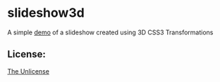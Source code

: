 # slideshow3d 

A simple [demo](http://marcneuwirth.com/blog/2011/04/05/creating-a-slideshow-using-css3-3d-transforms/) of a slideshow created using 3D CSS3 Transformations

## License:
[The Unlicense](http://unlicense.org) 